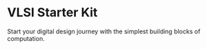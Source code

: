 # VLSI Starter Kit
Start your digital design journey with the simplest building blocks of computation.
